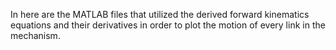 In here are the MATLAB files that utilized the derived forward kinematics equations and their derivatives in order to plot the motion of every link in the mechanism.
